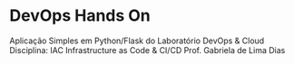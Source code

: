 # DevOps Hands On
Aplicação Simples em Python/Flask do Laboratório DevOps & Cloud
Disciplina: IAC Infrastructure as Code & CI/CD
Prof. Gabriela de Lima Dias
